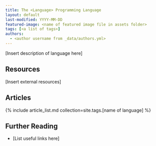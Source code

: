 ```yaml
---
title: The <Language> Programming Language
layout: default
last-modified: YYYY-MM-DD
featured-image: <name of featured image file in assets folder>
tags: [<a list of tags>]
authors:
  - <author username from _data/authors.yml>
---
```


[Insert description of language here]
  
## Resources
  
[Insert external resources]

## Articles

{% include article_list.md collection=site.tags.[name of language] %}

## Further Reading

- [List useful links here]
